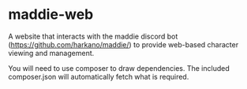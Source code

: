 # maddie-web
A website that interacts with the maddie discord bot (https://github.com/harkano/maddie/) to provide web-based character viewing and management.

You will need to use composer to draw dependencies. The included composer.json will automatically fetch what is required.
